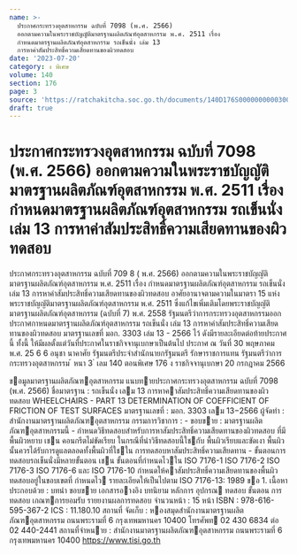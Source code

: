 ```yaml
---
name: >-
  ประกาศกระทรวงอุตสาหกรรม ฉบับที่ 7098 (พ.ศ. 2566)
  ออกตามความในพระราชบัญญัติมาตรฐานผลิตภัณฑ์อุตสาหกรรม พ.ศ. 2511 เรื่อง
  กำหนดมาตรฐานผลิตภัณฑ์อุตสาหกรรม รถเข็นนั่ง เล่ม 13
  การหาค่าสัมประสิทธิ์ความเสียดทานของผิวทดสอบ
date: '2023-07-20'
category: ง พิเศษ
volume: 140
section: 176
page: 3
source: 'https://ratchakitcha.soc.go.th/documents/140D176S0000000000300.pdf'
draft: true
---
```


# ประกาศกระทรวงอุตสาหกรรม ฉบับที่ 7098 (พ.ศ. 2566) ออกตามความในพระราชบัญญัติมาตรฐานผลิตภัณฑ์อุตสาหกรรม พ.ศ. 2511 เรื่อง กำหนดมาตรฐานผลิตภัณฑ์อุตสาหกรรม รถเข็นนั่ง เล่ม 13 การหาค่าสัมประสิทธิ์ความเสียดทานของผิวทดสอบ

ประกาศกระทรวงอุตสาหกรรม ฉบับที่ 709 8 ( พ.ศ. 2566) ออกตามความในพระราชบัญญัติมาตรฐานผลิตภัณฑ์อุตสาหกรรม พ.ศ. 2511 เรื่อง กำหนดมาตรฐานผลิตภัณฑ์อุตสาหกรรม รถเข็นนั่ง เล่ม 13 การหาค่าสัมประสิทธิ์ความเสียดทานของผิวทดสอบ อาศัยอานาจตามความในมาตรา 15 แห่งพระราชบัญญัติมาตรฐานผลิตภัณฑ์อุตสาหกรรม พ.ศ. 2511 ซึ่งแก้ไขเพิ่มเติมโดยพระราชบัญญัติมาตรฐานผลิตภัณฑ์อุตสาหกรรม (ฉบับที่ 7) พ.ศ. 2558 รัฐมนตรีว่าการกระทรวงอุตสาหกรรมออกประกาศกาหนดมาตรฐานผลิตภัณฑ์อุตสาหกรรม รถเข็นนั่ง เล่ม 13 การหาค่าสัมประสิทธิ์ความเสียดทานของผิวทดสอบ มาตรฐานเลขที่ มอก. 3303 เล่ม 13 - 2566 ไว้ ดังมีรายละเอียดต่อท้ายประกาศนี้ ทั้งนี้ ให้มีผลตั้งแต่วันที่ประกาศในราชกิจจานุเบกษาเป็นต้นไป ประกาศ ณ วันที่ 30 พฤษภาคม พ.ศ. 25 6 6 อนุชา นาคาศัย รัฐมนตรีประจำสำนักนายกรัฐมนตรี รักษาราชการแทน รัฐมนตรีว่าการกระทรวงอุตสาหกรรม ้ หนา 3 ่ เลม 140 ตอนพิเศษ 176 ง ราชกิจจานุเบกษา 20 กรกฎาคม 2566

ขอมูลมาตรฐานผลิตภัณฑอุตสาหกรรม แนบทายประกาศกระทรวงอุตสาหกรรม ฉบับที่ 7098 (พ.ศ. 2566) ชื่อมาตรฐาน : รถเข็นนั่ง เลม 13 การหาคาสัมประสิทธิ์ความเสียดทานของผิวทดสอบ WHEELCHAIRS - PART 13 DETERMINATION OF COEFFICIENT OF FRICTION OF TEST SURFACES มาตรฐานเลขที่ : มอก. 3303 เลม 13−2566 ผู้จัดทํา : สํานักงานมาตรฐานผลิตภัณฑอุตสาหกรรม กรรมการวิชาการ : - ขอบขาย : มาตรฐานผลิตภัณฑอุตสาหกรรมนี้ - กําหนดวิธีทดสอบสําหรับการหาสัมประสิทธิ์ความเสียดทานของผิวทดสอบ ที่มีพื้นผิวหยาบ เชน คอนกรีตไม่ขัดเรียบ ในกรณีที่นําวิธีทดสอบนี้ใชกับ พื้นผิวเรียบและขัดเงา พื้นผิวนั้นควรได้รับการดูแลตลอดทั้งพื้นผิวที่ใชใน การทดสอบหาสัมประสิทธิ์ความเสียดทาน - ขั้นตอนการทดสอบรถเข็นนั่งมีหลายขั้นตอน เชน ขั้นตอนที่กําหนดไวใน ISO 7176-1 ISO 7176-2 ISO 7176-3 ISO 7176-6 และ ISO 7176-10 กําหนดให้คาสัมประสิทธิ์ความเสียดทานของพื้นผิวทดสอบอยู่ในขอบเขตที่ กําหนดไว รายละเอียดให้เป็นไปตาม ISO 7176-13: 1989 ขอ 1. เนื้อหาประกอบด้วย : บทนํา ขอบขาย เอกสารอางอิง บทนิยาม หลักการ อุปกรณ ทดสอบ ขั้นตอน การทดสอบ เกณฑการยอมรับ รายยงานผลการทดสอบ จํานวนหน้า : 15 หน้า ISBN : 978-616-595-367-2 ICS : 11.180.10 สถานที่ จัดเก็บ : หองสมุดสํานักงานมาตรฐานผลิตภัณฑอุตสาหกรรม ถนนพระรามที่ 6 กรุงเทพมหานคร 10400 โทรศัพท 02 430 6834 ต่อ 02 440-2441 สถานที่จําหนาย : สํานักงานมาตรฐานผลิตภัณฑอุตสาหกรรม ถนนพระรามที่ 6 กรุงเทพมหานคร 10400 https://www.tisi.go.th
